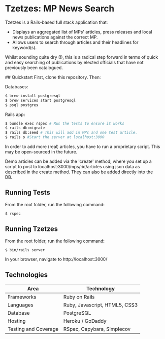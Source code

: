 # Tzetzes: MP News Search

Tzetzes is a Rails-based full stack application that:
- Displays an aggregated list of MPs' articles, press releases and local news publications against the correct MP.
- Allows users to search through articles and their headlines for keyword(s).

Whilst sounding quite dry (!), this is a radical step forward in terms of quick and easy searching of publications by elected officials that have not previously been catalogued.

## Quickstart
First, clone this repository. Then:

Databases:
```bash
$ brew install postgresql
$ brew services start postgresql
$ psql postgres
```

Rails app:
```bash
$ bundle exec rspec # Run the tests to ensure it works
$ rails db:migrate
$ rails db:seed # This will add in MPs and one test article.
$ rails s #Start the server at localhost:3000
```

In order to add more (real) articles, you have to run a proprietary script. This may be open-sourced in the future.

Demo articles can be added via the 'create' method, where you set up a script to post to localhost:3000/mps/:id/articles using json data as described in the create method. They can also be added directly into the DB.

## Running Tests
From the root folder, run the following command:
```bash
$ rspec 
```

## Running Tzetzes
From the root folder, run the following command:
```bash
$ bin/rails server
```
In your browser, navigate to http://localhost:3000/ 

## Technologies

| Area                 | Technology                 |
| -------------------- | -------------------------- |
| Frameworks           | Ruby on Rails              |
| Languages            | Ruby, Javascript, HTML5, CSS3|
| Database             | PostgreSQL                 |
| Hosting              | Heroku / GoDaddy           |
| Testing and Coverage | RSpec, Capybara, Simplecov |
